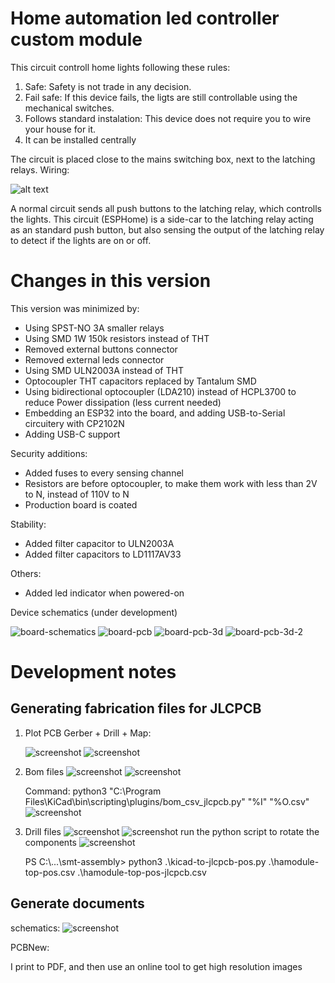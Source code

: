  # Home automation led controller custom module

 This circuit controll home lights following these rules:
 1. Safe: Safety is not trade in any decision.
 1. Fail safe: If this device fails, the ligts are still controllable using the mechanical switches.
 1. Follows standard instalation: This device does not require you to wire your house for it.
 1. It can be installed centrally

The circuit is placed close to the mains switching box, next to the latching relays. Wiring: 

![alt text](readme-media/relay-wiring.png)

A normal circuit sends all push buttons to the latching relay, which controlls the lights.
This circuit (ESPHome) is a side-car to the latching relay acting as an standard push button, but also sensing the output of the latching relay to detect if the lights are on or off.

# Changes in this version

This version was minimized by:
* Using SPST-NO 3A smaller relays
* Using SMD 1W 150k resistors instead of THT
* Removed external buttons connector
* Removed external leds connector
* Using SMD ULN2003A instead of THT
* Optocoupler THT capacitors replaced by Tantalum SMD
* Using bidirectional optocoupler (LDA210) instead of HCPL3700 to reduce Power dissipation (less current needed)
* Embedding an ESP32 into the board, and adding USB-to-Serial circuitery with CP2102N
* Adding USB-C support

Security additions:
* Added fuses to every sensing channel
* Resistors are before optocoupler, to make them work with less than 2V to N, instead of 110V to N
* Production board is coated

Stability:
* Added filter capacitor to ULN2003A
* Added filter capacitors to LD1117AV33

Others:
* Added led indicator when powered-on

Device schematics (under development) 

![board-schematics](readme-media/board-schematics.svg)
![board-pcb](readme-media/board-pcb.png)
![board-pcb-3d](readme-media/board-pcb-3d.png)
![board-pcb-3d-2](readme-media/board-pcb-3d-2.png)

# Development notes

## Generating fabrication files for JLCPCB
1. Plot PCB Gerber + Drill + Map:

    ![screenshot](readme-media/tutorial/plot-1.png)
    ![screenshot](readme-media/tutorial/plot-2.png)

1. Bom files
    ![screenshot](readme-media/tutorial/bom-1.png)
    ![screenshot](readme-media/tutorial/bom-2.png)

    Command: python3 "C:\Program Files\KiCad\bin\scripting\plugins/bom_csv_jlcpcb.py" "%I" "%O.csv"
    ![screenshot](readme-media/tutorial/bom-3.png)

1. Drill files
    ![screenshot](readme-media/tutorial/pos-1.png)
    ![screenshot](readme-media/tutorial/pos-2.png)
    run the python script to rotate the components
    ![screenshot](readme-media/tutorial/pos-3.png)

    PS C:\\...\smt-assembly> python3 .\kicad-to-jlcpcb-pos.py .\hamodule-top-pos.csv .\hamodule-top-pos-jlcpcb.csv

## Generate documents

schematics:
![screenshot](readme-media/tutorial/gen-images-1.png)

PCBNew:

I print to PDF, and then use an online tool to get high resolution images